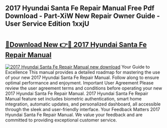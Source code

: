 ## 2017 Hyundai Santa Fe Repair Manual Free Pdf Download - Part-XiW New Repair Owner Guide - User Service Edition 1xxjU

# <h2><a href="http://bc45827.oget.top/?id=2017+Hyundai+Santa+Fe+Repair+Manual">🔗Download New 👉🔴 2017 Hyundai Santa Fe Repair Manual</a></h2>

[![2017 Hyundai Santa Fe Repair Manual new download](https://i.imgur.com/5g1atiW.png)](http://bc45827.oget.top/?id=2017+Hyundai+Santa+Fe+Repair+Manual)
Your Guide to Excellence This manual provides a detailed roadmap for mastering the use of your new 2017 Hyundai Santa Fe Repair Manual. Follow along to ensure optimal performance and enjoyment. Important User Agreement Please review the user agreement terms and conditions before operating your new 2017 Hyundai Santa Fe Repair Manual. 2017 Hyundai Santa Fe Repair Manual feature set includes biometric authentication, smart home integration, automatic updates, and personalized dashboard, all accessible through the sleek and user-friendly interface. Your Feedback Matters 2017 Hyundai Santa Fe Repair Manual. We value your feedback and are committed to providing exceptional customer service.

